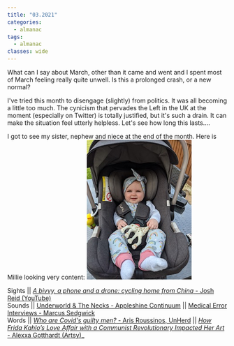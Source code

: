 ```yaml
---
title: "03.2021"
categories:
  - almanac
tags:
  - almanac
classes: wide
---
```


What can I say about March, other than it came and went and I spent most of March feeling really quite unwell. Is this a prolonged crash, or a new normal?

I've tried this month to disengage (slightly) from politics. It was all becoming a little too much. The cynicism that pervades the Left in the UK at the moment (especially on Twitter) is totally justified, but it's such a drain. It can make the situation feel utterly helpless. Let's see how long this lasts....

I got to see my sister, nephew and niece at the end of the month. Here is Millie looking very content:
![Millie](/assets/images/millie.jpg "Millie")

Sights || [_A bivvy, a phone and a drone: cycling home from China_ - Josh Reid (YouTube)](https://www.youtube.com/watch?v=Mmdxs_0yYwc)    
Sounds || [Underworld & The Necks - Appleshine Continuum](https://open.spotify.com/album/0wIOm85glyEHq9UchgXvgJ?si=ywsxMI5aRNudCi75wS1OPA) || [Medical Error Interviews - Marcus Sedgwick](https://medicalerrorinterviews.podbean.com/e/marcus-sedgewick-author-of-all-in-your-head-what-happens-when-your-doctor-doesn-t-believe-you/)  
Words || [_Who are Covid's guilty men?_ - Aris Roussinos, UnHerd](https://unherd.com/2021/01/who-are-covids-guilty-men/) || [_How Frida Kahlo’s Love Affair with a Communist Revolutionary Impacted Her Art_ -  Alexxa Gotthardt (Artsy)_](https://www.artsy.net/article/artsy-editorial-frida-kahlos-love-affair-communist-revolutionary-impacted-art)  
